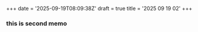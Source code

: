+++
date = '2025-09-19T08:09:38Z'
draft = true
title = '2025 09 19 02'
+++

### this is second memo
